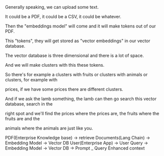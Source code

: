 
Generally speaking, we can upload some text.

It could be a PDF, it could be a CSV, it could be whatever.

Then the "embeddings model" will come and it will make tokens out of our PDF.

This "tokens", they will get stored as "vector embeddings" in our vector database.

The vector database is three dimensional and there is a lot of space.

And we will make clusters with this these tokens.

So there's for example a clusters with fruits or clusters with animals or clusters, for example with

prices, if we have some prices there are different clusters.

And if we ask the lamb something, the lamb can then go search this vector database, search in the

right spot and we'll find the prices where the prices are, the fruits where the fruits are and the

animals where the animals are just like you.

PDF(Enterprise Knowledge base) -> retrieve Documents(Lang Chain) -> Embedding Model -> Vector DB
User(Enterprise App) -> User Query -> Embedding Model -> Vector DB -> Prompt _ Query Enhanced context 
